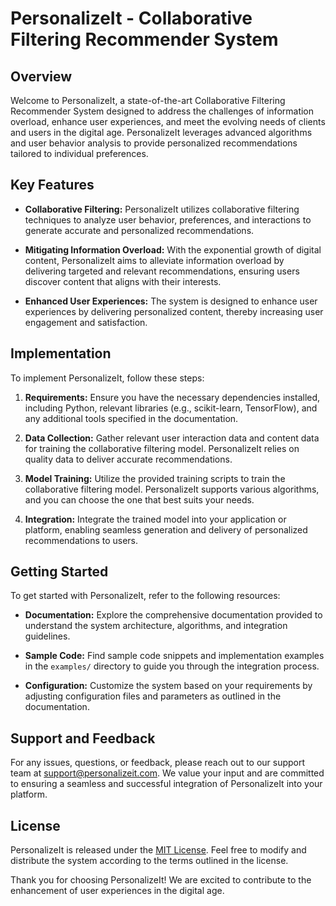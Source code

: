 # PersonalizeIt - Collaborative Filtering Recommender System

## Overview

Welcome to PersonalizeIt, a state-of-the-art Collaborative Filtering Recommender System designed to address the challenges of information overload, enhance user experiences, and meet the evolving needs of clients and users in the digital age. PersonalizeIt leverages advanced algorithms and user behavior analysis to provide personalized recommendations tailored to individual preferences.

## Key Features

- **Collaborative Filtering:** PersonalizeIt utilizes collaborative filtering techniques to analyze user behavior, preferences, and interactions to generate accurate and personalized recommendations.

- **Mitigating Information Overload:** With the exponential growth of digital content, PersonalizeIt aims to alleviate information overload by delivering targeted and relevant recommendations, ensuring users discover content that aligns with their interests.

- **Enhanced User Experiences:** The system is designed to enhance user experiences by delivering personalized content, thereby increasing user engagement and satisfaction.

## Implementation

To implement PersonalizeIt, follow these steps:

1. **Requirements:** Ensure you have the necessary dependencies installed, including Python, relevant libraries (e.g., scikit-learn, TensorFlow), and any additional tools specified in the documentation.

2. **Data Collection:** Gather relevant user interaction data and content data for training the collaborative filtering model. PersonalizeIt relies on quality data to deliver accurate recommendations.

3. **Model Training:** Utilize the provided training scripts to train the collaborative filtering model. PersonalizeIt supports various algorithms, and you can choose the one that best suits your needs.

4. **Integration:** Integrate the trained model into your application or platform, enabling seamless generation and delivery of personalized recommendations to users.

## Getting Started

To get started with PersonalizeIt, refer to the following resources:

- **Documentation:** Explore the comprehensive documentation provided to understand the system architecture, algorithms, and integration guidelines.

- **Sample Code:** Find sample code snippets and implementation examples in the `examples/` directory to guide you through the integration process.

- **Configuration:** Customize the system based on your requirements by adjusting configuration files and parameters as outlined in the documentation.

## Support and Feedback

For any issues, questions, or feedback, please reach out to our support team at support@personalizeit.com. We value your input and are committed to ensuring a seamless and successful integration of PersonalizeIt into your platform.

## License

PersonalizeIt is released under the [MIT License](LICENSE.md). Feel free to modify and distribute the system according to the terms outlined in the license.

Thank you for choosing PersonalizeIt! We are excited to contribute to the enhancement of user experiences in the digital age.
